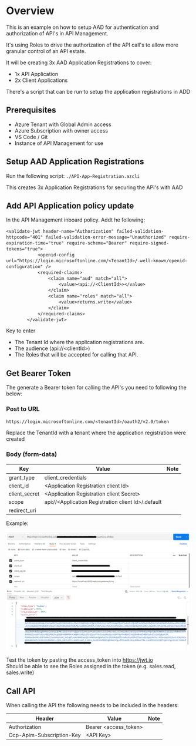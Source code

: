 # Overview

This is an example on how to setup AAD for authentication and authorization of API's in API Management.

It's using Roles to drive the authorization of the API call's to allow more granular control of an API estate.

It will be creating 3x AAD Application Registrations to cover:
- 1x API  Application
- 2x Client Applications

There's a script that can be run to setup the application registrations in ADD 


## Prerequisites  

- Azure Tenant with Global Admin access
- Azure Subscription with owner access
- VS Code / Git
- Instance of API Management for use


## Setup AAD Application Registrations

Run the following script: ``` ./API-App-Registration.azcli ```

This creates 3x Application Registrations for securing the API's with AAD



## Add API Application policy update

In the API Management inboard policy. Addt  he following:

``` 
<validate-jwt header-name="Authorization" failed-validation-httpcode="401" failed-validation-error-message="Unauthorized" require-expiration-time="true" require-scheme="Bearer" require-signed-tokens="true">
            <openid-config url="https://login.microsoftonline.com/<TenantId>/.well-known/openid-configuration" />
            <required-claims>
                <claim name="aud" match="all">
                    <value><api://<ClientId>></value>
                </claim>
                <claim name="roles" match="all">
                    <value>returns.write</value>
                </claim>
            </required-claims>
        </validate-jwt>
```
Key to enter
 - The Tenant Id where the application registrations are. 
 - The audience (api://\<clientId\>)
 - The Roles that will be accepted for calling that API.



## Get Bearer Token

The generate a Bearer token for calling the API's you need to following the below:

### Post to URL

    https://login.microsoftonline.com/<tenantId>/oauth2/v2.0/token

Replace the TenantId with a tenant where the application registration were created 

### Body (form-data) 
| Key  | Value  | Note|
|---|---|---|
| grant_type | client_credentials  |   |  
|  client_id | \<Application Registration client Id\>   |   |  
| client_secret  | \<Application Registration client Secret\>   |   
| scope  |  api://\<Application Registration client Id\>/.default |   
| redirect_uri  |   |   

Example: 

![Postman Get Bearer Token](./images/get%20bearer%20token.png)

Test the token by pasting the access_token into https://jwt.io  
Should be able to see the Roles assigned in the token (e.g. sales.read, sales.write)



## Call API

When calling the API the following needs to be included in the headers:

| Header | Value | Note |
| --- | --- | --- |
| Authorization | Bearer \<access_token\> |  |
| Ocp-Apim-Subscription-Key | \<API Key\> |  |






